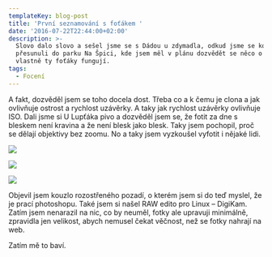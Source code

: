 ```yaml
---
templateKey: blog-post
title: 'První seznamování s foťákem '
date: '2016-07-22T22:44:00+02:00'
description: >-
  Slovo dalo slovo a sešel jsme se s Dádou u zdymadla, odkud jsme se kolmo
  přesunuli do parku Na Špici, kde jsem měl v plánu dozvědět se něco o tom, jak
  vlastně ty foťáky fungují.
tags:
  - Focení
---
```

A fakt, dozvěděl jsem se toho docela dost. Třeba co a k čemu je clona a jak ovlivňuje ostrost a rychlost uzávěrky. A taky jak rychlost uzávěrky ovlivňuje ISO. Dali jsme si U Lupťáka pivo a dozvěděl jsem se, že fotit za dne s bleskem není kravina a že není blesk jako blesk. Taky jsem pochopil, proč se dělají objektivy bez zoomu. No a taky jsem vyzkoušel vyfotit i nějaké lidi.

![](/img/img_3804.jpg)

![](/img/img_3794.jpg)

![](/img/img_3773.jpg)

Objevil jsem kouzlo rozostřeného pozadí, o kterém jsem si do teď myslel, že je prací photoshopu. Také jsem si našel RAW edito pro Linux – DigiKam. Zatím jsem nenarazil na nic, co by neuměl, fotky ale upravuji minimálně, zpravidla jen velikost, abych nemusel čekat věčnost, než se fotky nahrají na web.



Zatím mě to baví.
